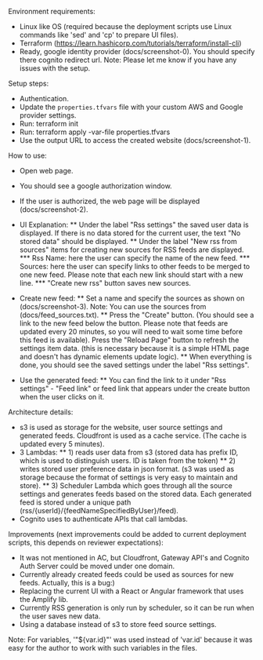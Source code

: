 Environment requirements:
* Linux like OS (required because the deployment scripts use Linux commands like 'sed' and 'cp' to prepare UI files).
* Terraform (https://learn.hashicorp.com/tutorials/terraform/install-cli)
* Ready, google identity provider (docs/screenshot-0). You should specify there cognito redirect url.
Note: Please let me know if you have any issues with the setup.

Setup steps:
* Authentication.
* Update the `properties.tfvars` file with your custom AWS and Google provider settings.
* Run: terraform init
* Run: terraform apply -var-file properties.tfvars
* Use the output URL to access the created website (docs/screenshot-1).

How to use:
* Open web page.
* You should see a google authorization window.
* If the user is authorized, the web page will be displayed (docs/screenshot-2).

* UI Explanation:
** Under the label "Rss settings" the saved user data is displayed. If there is no data stored for the current user, the text "No stored data" should be displayed.
** Under the label "New rss from sources" items for creating new sources for RSS feeds are displayed.
*** Rss Name: here the user can specify the name of the new feed.
*** Sources: here the user can specify links to other feeds to be merged to one new feed.
Please note that each new link should start with a new line.
*** "Create new rss" button saves new sources. 

* Create new feed:
** Set a name and specify the sources as shown on (docs/screenshot-3).
Note: You can use the sources from (docs/feed_sources.txt).
** Press the "Create" button. (You should see a link to the new feed below the button.
Please note that feeds are updated every 20 minutes, so you will need to wait some time before this feed is available).
Press the "Reload Page" button to refresh the settings item data. (this is necessary because it is a simple HTML page and doesn't has dynamic elements update logic).
** When everything is done, you should see the saved settings under the label "Rss settings".

* Use the generated feed:
** You can find the link to it under "Rss settings" - "Feed link" or feed link that appears under the create button when the user clicks on it.

Architecture details:
* s3 is used as storage for the website, user source settings and generated feeds.
Cloudfront is used as a cache service. (The cache is updated every 5 minutes).
* 3 Lambdas:
** 1) reads user data from s3 (stored data has prefix ID, which is used to distinguish users. ID is taken from the token)
** 2) writes stored user preference data in json format. (s3 was used as storage because the format of settings is very easy to maintain and store).
** 3) Scheduler Lambda which goes through all the source settings and generates feeds based on the stored data.
Each generated feed is stored under a unique path (rss/{userId}/{feedNameSpecifiedByUser}/feed).
* Cognito uses to authenticate APIs that call lambdas.

Improvements (next improvements could be added to current deployment scripts, this depends on reviewer expectations):
* It was not mentioned in AC, but Cloudfront, Gateway API's and Cognito Auth Server could be moved under one domain.
* Currently already created feeds could be used as sources for new feeds. Actually, this is a bug:)
* Replacing the current UI with a React or Angular framework that uses the Amplify lib.
* Currently RSS generation is only run by scheduler, so it can be run when the user saves new data.
* Using a database instead of s3 to store feed source settings.

Note:
For variables, '"${var.id}"' was used instead of 'var.id' because it was easy for the author to work with such variables in the files.